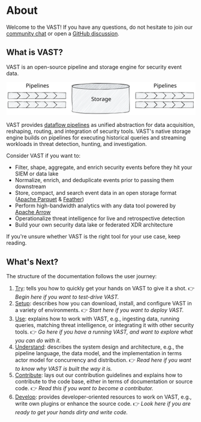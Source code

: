 # About

Welcome to the VAST! If you have any questions, do not hesitate to join our
[community chat](/discord) or open a [GitHub
discussion](https://github.com/tenzir/vast/discussions).

## What is VAST?

<!-- Keep in sync with project README at https://github.com/tenzir/vast -->

VAST is an open-source pipeline and storage engine for security event data.

![VAST Building Blocks](/img/building-blocks.excalidraw.svg)

VAST provides [dataflow pipelines](/docs/understand/language/pipelines) as
unified abstraction for data acquisition, reshaping, routing, and integration of
security tools. VAST's native storage engine builds on pipelines for executing
historical queries and streaming workloads in threat detection, hunting, and
investigation.

Consider VAST if you want to:

- Filter, shape, aggregate, and enrich security events before they hit your SIEM
  or data lake
- Normalize, enrich, and deduplicate events prior to passing them downstream
- Store, compact, and search event data in an open storage format
  ([Apache Parquet](https://parquet.apache.org/) &
  [Feather](https://arrow.apache.org/docs/python/feather.html))
- Perform high-bandwidth analytics with any data tool powered by
  [Apache Arrow](https://arrow.apache.org)
- Operationalize threat intelligence for live and retrospective detection
- Build your own security data lake or federated XDR architecture

If you're unsure whether VAST is the right tool for your use case, keep reading.

## What's Next?

The structure of the documentation follows the user journey:

1. [Try](/docs/try): tells you how to quickly get your hands on VAST to give it
   a shot.
   👉 *Begin here if you want to test-drive VAST.*
2. [Setup](/docs/setup): describes how you can download, install, and
   configure VAST in a variety of environments.
   👉 *Start here if you want to deploy VAST.*
3. [Use](/docs/use): explains how to work with VAST, e.g., ingesting
   data, running queries, matching threat intelligence, or integrating it with
   other security tools.
   👉 *Go here if you have a running VAST, and want to explore what you can do
   with it.*
4. [Understand](/docs/understand): describes the system design and
   architecture, e.g., the pipeline language, the data model, and the
   implementation in terms actor model for concurrency and distribution.
   👉 *Read here if you want to know why VAST is built the way it is.*
5. [Contribute](/docs/contribute): lays out our contribution guidelines and
   explains how to contribute to the code base, either in terms of documentation
   or source code.
   👉 *Read this if you want to become a contributor.*
6. [Develop](/docs/develop): provides developer-oriented resources to
   work on VAST, e.g., write own plugins or enhance the source code.
   👉 *Look here if you are ready to get your hands dirty and write code.*

